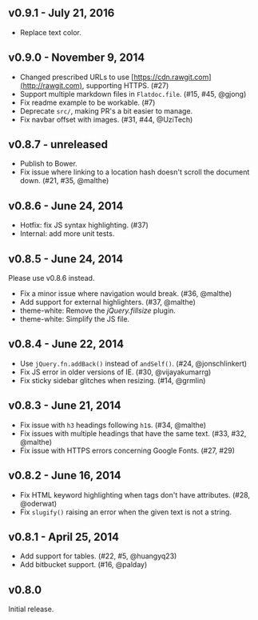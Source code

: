 ## v0.9.1 - July 21, 2016

 * Replace text color.

## v0.9.0 - November 9, 2014

 * Changed prescribed URLs to use [https://cdn.rawgit.com](http://rawgit.com), supporting HTTPS. (#27)
 * Support multiple markdown files in `Flatdoc.file`. (#15, #45, @gjong)
 * Fix readme example to be workable. (#7)
 * Deprecate `src/`, making PR's a bit easier to manage.
 * Fix navbar offset with images. (#31, #44, @UziTech)

## v0.8.7 - unreleased

 * Publish to Bower.
 * Fix issue where linking to a location hash doesn't scroll the document down. (#21, #35, @malthe)

## v0.8.6 - June 24, 2014

 * Hotfix: fix JS syntax highlighting. (#37)
 * Internal: add more unit tests.

## v0.8.5 - June 24, 2014

Please use v0.8.6 instead.

 * Fix a minor issue where navigation would break. (#36, @malthe)
 * Add support for external highlighters. (#37, @malthe)
 * theme-white: Remove the *jQuery.fillsize* plugin.
 * theme-white: Simplify the JS file.

## v0.8.4 - June 22, 2014

 * Use `jQuery.fn.addBack()` instead of `andSelf()`. (#24, @jonschlinkert)
 * Fix JS error in older versions of IE.  (#30, @vijayakumarrg)
 * Fix sticky sidebar glitches when resizing. (#14, @grmlin)

## v0.8.3 - June 21, 2014

 * Fix issue with `h3` headings following `h1`s. (#34, @malthe)
 * Fix issues with multiple headings that have the same text. (#33, #32, @malthe)
 * Fix issue with HTTPS errors concerning Google Fonts. (#27, #29)

## v0.8.2 - June 16, 2014

 * Fix HTML keyword highlighting when tags don't have attributes. (#28, @oderwat)
 * Fix `slugify()` raising an error when the given text is not a string.

## v0.8.1 - April 25, 2014

 * Add support for tables. (#22, #5, @huangyq23)
 * Add bitbucket support. (#16, @palday)

## v0.8.0

Initial release.
